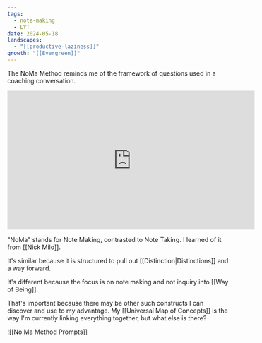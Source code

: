 ```yaml
---
tags:
  - note-making
  - LYT
date: 2024-05-18
landscapes:
  - "[[productive-laziness]]"
growth: "[[Evergreen]]"
---
```

The NoMa Method reminds me of the framework of questions used in a coaching conversation. 

<iframe width="560" height="315" src="https://www.youtube.com/embed/SAsZDg2l1R0?si=3MfiV88NM0aCTb53" title="YouTube video player" frameborder="0" allow="accelerometer; autoplay; clipboard-write; encrypted-media; gyroscope; picture-in-picture; web-share" referrerpolicy="strict-origin-when-cross-origin" allowfullscreen></iframe>

"NoMa" stands for Note Making, contrasted to Note Taking. I learned of it from [[Nick Milo]].

It's similar because it is structured to pull out [[Distinction|Distinctions]] and a way forward. 

It's different because the focus is on note making and not inquiry into [[Way of Being]].

That's important because there may be other such constructs I can discover and use to my advantage. My [[Universal Map of Concepts]] is the way I'm currently linking everything together, but what else is there?

![[No Ma Method Prompts]]